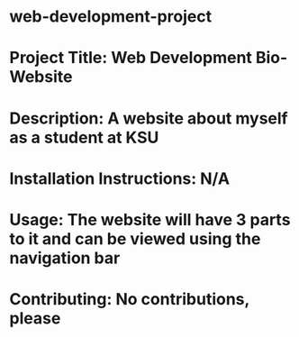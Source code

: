 # web-development-project
# Project Title: Web Development Bio-Website
# Description: A website about myself as a student at KSU
# Installation Instructions: N/A
# Usage: The website will have 3 parts to it and can be viewed using the navigation bar
# Contributing: No contributions, please
